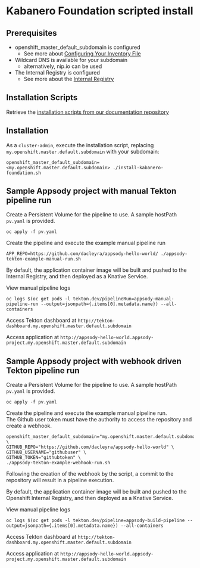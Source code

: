 # Kabanero Foundation scripted install

## Prerequisites

* openshift_master_default_subdomain is configured
  * See more about [Configuring Your Inventory File](https://docs.okd.io/3.11/install/configuring_inventory_file.html)
* Wildcard DNS is available for your subdomain
  * alternatively, nip.io can be used
* The Internal Registry is configured
  * See more about the [Internal Registry](https://docs.okd.io/3.11/install_config/registry/index.html)

## Installation Scripts

Retrieve the [installation scripts from our documentation repository](https://github.com/kabanero-io/docs/tree/master/ref/scripts)

## Installation

As a `cluster-admin`, execute the installation script, replacing `my.openshift.master.default.subdomain` with your subdomain:
```
openshift_master_default_subdomain=<my.openshift.master.default.subdomain> ./install-kabanero-foundation.sh
```

## Sample Appsody project with manual Tekton pipeline run

Create a Persistent Volume for the pipeline to use. A sample hostPath `pv.yaml` is provided.
```
oc apply -f pv.yaml
```

Create the pipeline and execute the example manual pipeline run
```
APP_REPO=https://github.com/dacleyra/appsody-hello-world/ ./appsody-tekton-example-manual-run.sh
```

By default, the application container image will be built and pushed to the Internal Registry, and then deployed as a Knative Service.

View manual pipeline logs
```
oc logs $(oc get pods -l tekton.dev/pipelineRun=appsody-manual-pipeline-run --output=jsonpath={.items[0].metadata.name}) --all-containers
```

Access Tekton dashboard at `http://tekton-dashboard.my.openshift.master.default.subdomain`

Access application at `http://appsody-hello-world.appsody-project.my.openshift.master.default.subdomain`


## Sample Appsody project with webhook driven Tekton pipeline run

Create a Persistent Volume for the pipeline to use. A sample hostPath `pv.yaml` is provided.
```
oc apply -f pv.yaml
```

Create the pipeline and execute the example manual pipeline run.  
The Github user token must have the authority to access the repository and create a webhook.  
```
openshift_master_default_subdomain="my.openshift.master.default.subdomain" \
GITHUB_REPO="https://github.com/dacleyra/appsody-hello-world" \
GITHUB_USERNAME="githubuser" \
GITHUB_TOKEN="githubtoken" \
./appsody-tekton-example-webhook-run.sh
```

Following the creation of the webhook by the script, a commit to the repository will result in a pipeline execution.

By default, the application container image will be built and pushed to the Openshift Internal Registry, and then deployed as a Knative Service.

View manual pipeline logs
```
oc logs $(oc get pods -l tekton.dev/pipeline=appsody-build-pipeline --output=jsonpath={.items[0].metadata.name}) --all-containers
```

Access Tekton dashboard at `http://tekton-dashboard.my.openshift.master.default.subdomain`

Access application at `http://appsody-hello-world.appsody-project.my.openshift.master.default.subdomain`
